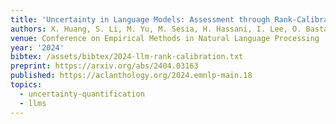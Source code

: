 ```yaml
---
title: 'Uncertainty in Language Models: Assessment through Rank-Calibration'
authors: X. Huang, S. Li, M. Yu, M. Sesia, H. Hassani, I. Lee, O. Bastani, E. Dobriban.
venue: Conference on Empirical Methods in Natural Language Processing
year: '2024'
bibtex: /assets/bibtex/2024-llm-rank-calibration.txt
preprint: https://arxiv.org/abs/2404.03163
published: https://aclanthology.org/2024.emnlp-main.18
topics:
  - uncertainty-quantification
  - llms
---
```


